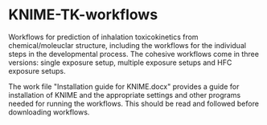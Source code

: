 # KNIME-TK-workflows
Workflows for prediction of inhalation toxicokinetics from chemical/moleuclar structure, including the workflows for the individual steps in the developmental process. The cohesive workflows come in three versions: single exposure setup, multiple exposure setups and HFC exposure setups.

The work file "Installation guide for KNIME.docx" provides a guide for installation of KNIME and the appropriate settings and other programs needed for running the workflows. This should be read and followed before downloading workflows.
